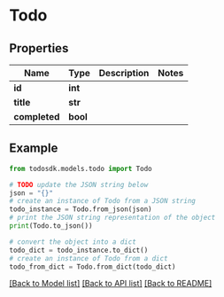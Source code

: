 # Todo


## Properties

Name | Type | Description | Notes
------------ | ------------- | ------------- | -------------
**id** | **int** |  | 
**title** | **str** |  | 
**completed** | **bool** |  | 

## Example

```python
from todosdk.models.todo import Todo

# TODO update the JSON string below
json = "{}"
# create an instance of Todo from a JSON string
todo_instance = Todo.from_json(json)
# print the JSON string representation of the object
print(Todo.to_json())

# convert the object into a dict
todo_dict = todo_instance.to_dict()
# create an instance of Todo from a dict
todo_from_dict = Todo.from_dict(todo_dict)
```
[[Back to Model list]](../README.md#documentation-for-models) [[Back to API list]](../README.md#documentation-for-api-endpoints) [[Back to README]](../README.md)


